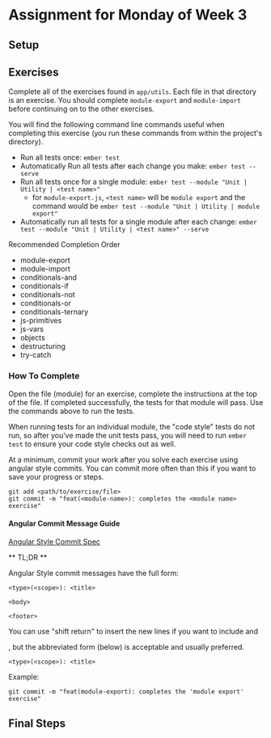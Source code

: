 # Assignment for Monday of Week 3

## Setup

## Exercises

Complete all of the exercises found in `app/utils`.  Each file in that directory is an exercise.
You should complete `module-export` and `module-import` before continuing on to the other exercises.

You will find the following command line commands useful when completing this exercise (you run these
commands from within the project's directory).

- Run all tests once: `ember test`
- Automatically Run all tests after each change you make: `ember test --serve`
- Run all tests once for a single module: `ember test --module "Unit | Utility | <test name>"`
  - for `module-export.js`, `<test name>` will be `module export` and the command would be `ember test --module "Unit | Utility | module export"`
- Automatically run all tests for a single module after each change: `ember test --module "Unit | Utility | <test name>" --serve`

Recommended Completion Order

- module-export
- module-import
- conditionals-and
- conditionals-if
- conditionals-not
- conditionals-or
- conditionals-ternary
- js-primitives
- js-vars
- objects
- destructuring
- try-catch

### How To Complete

Open the file (module) for an exercise, complete the instructions at the top of the file. If completed
successfully, the tests for that module will pass.  Use the commands above to run the tests.

When running tests for an individual module, the "code style" tests do not run, so after you've made
the unit tests pass, you will need to run `ember test` to ensure your code style checks out as well.

At a minimum, commit your work after you solve each exercise using angular style commits.  You can commit
more often than this if you want to save your progress or steps.

```
git add <path/to/exercise/file>
git commit -m "feat(<module-name>): completes the <module name> exercise"
```

#### Angular Commit Message Guide

[Angular Style Commit Spec](https://github.com/angular/angular.js/blob/v1.4.8/CONTRIBUTING.md#commit)

** TL;DR **

Angular Style commit messages have the full form:
 
 ```
 <type>(<scope>): <title>
 
 <body>
 
 <footer>
 ```
 
 You can use "shift return" to insert the new lines if you want to include <body> and <footer>, but
 the abbreviated form (below) is acceptable and usually preferred.
 
 ```
 <type>(<scope>): <title>
 ```
 
 Example:
 
 `git commit -m "feat(module-export): completes the 'module export' exercise"`



## Final Steps
